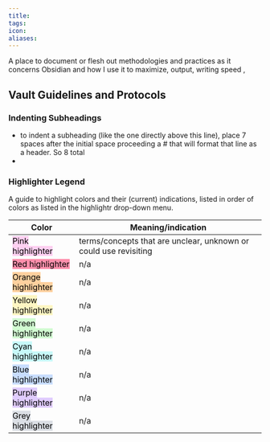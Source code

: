 ```yaml
---
title: 
tags: 
icon: 
aliases: 
---
```

A place to document or flesh out methodologies and practices as it concerns Obsidian and how I use it to maximize, output, writing speed , 
## Vault Guidelines and Protocols

###        Indenting Subheadings
- to indent a subheading (like the one directly above this line), place 7 spaces after the initial space proceeding a # that will format that line as a header.  So 8 total
- 

###        Highlighter Legend
A guide to highlight colors and their (current) indications, listed in order of colors as listed in the highlightr drop-down menu.

| Color                                                          | Meaning/indication                                               |
| -------------------------------------------------------------- | ---------------------------------------------------------------- |
| <mark style="background: #FFB8EBA6;">Pink highlighter</mark>   | terms/concepts that are unclear, unknown or could use revisiting |
| <mark style="background: #FF5582A6;">Red highlighter</mark>    | n/a                                                              |
| <mark style="background: #FFB86CA6;">Orange highlighter</mark> | n/a                                                              |
| <mark style="background: #FFF3A3A6;">Yellow highlighter</mark> | n/a                                                              |
| <mark style="background: #BBFABBA6;">Green highlighter</mark>  | n/a                                                              |
| <mark style="background: #ABF7F7A6;">Cyan highlighter</mark>   | n/a                                                              |
| <mark style="background: #ADCCFFA6;">Blue highlighter</mark>   | n/a                                                              |
| <mark style="background: #D2B3FFA6;">Purple highlighter</mark> | n/a                                                              |
| <mark style="background: #CACFD9A6;">Grey highlighter</mark>   | n/a                                                              |

